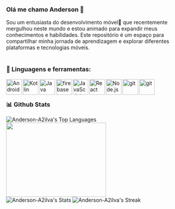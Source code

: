 ### Olá me chamo Anderson 👋
Sou um entusiasta do desenvolvimento móvel📱 que recentemente mergulhou neste mundo e estou animado para expandir meus conhecimentos e habilidades. Este repositório é um espaço para compartilhar minha jornada de aprendizagem e explorar diferentes plataformas e tecnologias móveis.
<br>
<br>

 ### 🔨 Linguagens e ferramentas:

<a href="https://developer.android.com" target="_blank"> <img align="left" alt="Android" height ="42px" src="https://raw.githubusercontent.com/rahul-jha98/github_readme_icons/main/language_and_tools/square/android/android.svg"> </a>
<a href="https://kotlinlang.org" target="_blank"><img align="left" alt="Kotlin" height ="42px" src="https://raw.githubusercontent.com/rahul-jha98/github_readme_icons/main/language_and_tools/square/kotlin/kotlin.svg"></a>
<a href="https://www.java.com" target="_blank"><img align="left" alt="Java" height ="42px" src="https://raw.githubusercontent.com/rahul-jha98/github_readme_icons/main/language_and_tools/square/java/java.svg"></a>
<a href="https://firebase.google.com/" target="_blank"> <img align="left" src="https://raw.githubusercontent.com/rahul-jha98/github_readme_icons/main/language_and_tools/square/firebase/firebase.svg" alt="firebase" height ="42px"/> </a>
<a href="https://developer.mozilla.org/en-US/docs/Web/JavaScript" target="_blank"> <img align="left" alt="JavaScript" height ="42px"  src="https://raw.githubusercontent.com/rahul-jha98/github_readme_icons/main/language_and_tools/square/javascript/javascript.svg"> </a>
<a href="https://reactjs.org/" target="_blank"> <img align="left" alt="React" height ="42px" src="https://raw.githubusercontent.com/rahul-jha98/github_readme_icons/main/language_and_tools/square/react/react.svg"></a>
<a href="https://nodejs.org" target="_blank"><img align="left" alt="Node.js" height ="42px" src="https://raw.githubusercontent.com/rahul-jha98/github_readme_icons/main/language_and_tools/square/node/node.svg"></a>
<a href="https://git-scm.com/" target="_blank"> <img src="https://raw.githubusercontent.com/rahul-jha98/github_readme_icons/main/language_and_tools/square/git-scm/git-scm.svg" align="left" alt="git" height='42px'/> </a> 
<a href= "https://www.postman.com/" target="_blank"> <img src="https://cdn.jsdelivr.net/gh/devicons/devicon@latest/icons/postman/postman-original.svg" align="left" alt="git" height='42px'/> </a>
                  
<br>
<br>

### 📊 Github Stats

![Anderson-A2ilva's Top Languages](https://github-readme-stats.vercel.app/api/top-langs/?username=Anderson-A2ilva&theme=gotham&show_icons=true&hide_border=true&layout=compact)
<img src="https://lrt.com.pk/wp-content/uploads/2022/01/mobile_dev_cover_img.png" width="270px" height="200px">
<br>
![Anderson-A2ilva's Stats](https://github-readme-stats.vercel.app/api?username=Anderson-A2ilva&theme=gotham&show_icons=true&hide_border=true&count_private=true )
![Anderson-A2ilva's Streak](https://github-readme-streak-stats.herokuapp.com/?user=Anderson-A2ilva&theme=gotham&hide_border=true)

</a>

<br>

          
          

